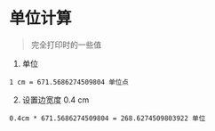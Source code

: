# 单位计算
> 完全打印时的一些值

1. 单位
```
1 cm = 671.5686274509804 单位点
```

2. 设置边宽度 0.4 cm
```
0.4cm * 671.5686274509804 = 268.6274509803922 单位
```


